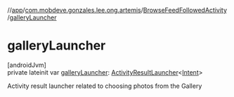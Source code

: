 //[app](../../../index.md)/[com.mobdeve.gonzales.lee.ong.artemis](../index.md)/[BrowseFeedFollowedActivity](index.md)/[galleryLauncher](gallery-launcher.md)

# galleryLauncher

[androidJvm]\
private lateinit var [galleryLauncher](gallery-launcher.md): [ActivityResultLauncher](https://developer.android.com/reference/kotlin/androidx/activity/result/ActivityResultLauncher.html)<[Intent](https://developer.android.com/reference/kotlin/android/content/Intent.html)>

Activity result launcher related to choosing photos from the Gallery
